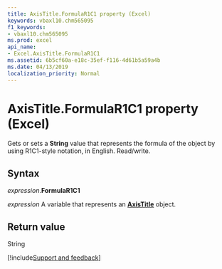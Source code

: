 ```yaml
---
title: AxisTitle.FormulaR1C1 property (Excel)
keywords: vbaxl10.chm565095
f1_keywords:
- vbaxl10.chm565095
ms.prod: excel
api_name:
- Excel.AxisTitle.FormulaR1C1
ms.assetid: 6b5cf60a-e18c-35ef-f116-4d61b5a59a4b
ms.date: 04/13/2019
localization_priority: Normal
---
```



# AxisTitle.FormulaR1C1 property (Excel)

Gets or sets a **String** value that represents the formula of the object by using R1C1-style notation, in English. Read/write.


## Syntax

_expression_.**FormulaR1C1**

_expression_ A variable that represents an **[AxisTitle](Excel.AxisTitle(object).md)** object.


## Return value

String




[!include[Support and feedback](~/includes/feedback-boilerplate.md)]